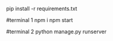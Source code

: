 pip install -r requirements.txt


#terminal 1
npm i
npm start

#terminal 2
python manage.py runserver
